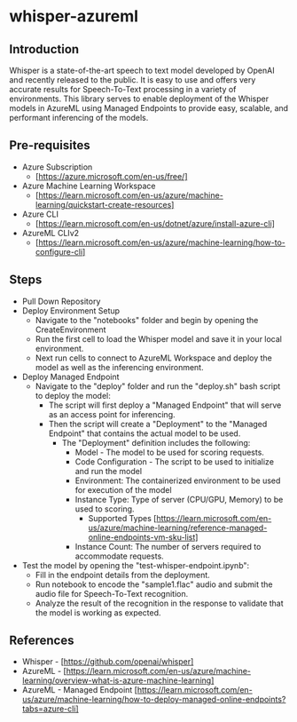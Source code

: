 # whisper-azureml

## Introduction
Whisper is a state-of-the-art speech to text model developed by OpenAI and recently released to the public.  It is easy to use and offers very accurate results for Speech-To-Text processing in a variety of environments.  This library serves to enable deployment of the Whisper models in AzureML using Managed Endpoints to provide easy, scalable, and performant inferencing of the models.


## Pre-requisites
- Azure Subscription
  -  [https://azure.microsoft.com/en-us/free/]
- Azure Machine Learning Workspace
  - [https://learn.microsoft.com/en-us/azure/machine-learning/quickstart-create-resources]
- Azure CLI
  - [https://learn.microsoft.com/en-us/dotnet/azure/install-azure-cli]
- AzureML CLIv2
  - [https://learn.microsoft.com/en-us/azure/machine-learning/how-to-configure-cli]


## Steps
- Pull Down Repository
- Deploy Environment Setup
  - Navigate to the "notebooks" folder and begin by opening the CreateEnvironment
  - Run the first cell to load the Whisper model and save it in your local environment.
  - Next run cells to connect to AzureML Workspace and deploy the model as well as the inferencing environment.
- Deploy Managed Endpoint
  - Navigate to the "deploy" folder and run the "deploy.sh" bash script to deploy the model:
    - The script will first deploy a "Managed Endpoint" that will serve as an access point for inferencing.
    - Then the script will create a "Deployment" to the "Managed Endpoint" that contains the actual model to be used.
      - The "Deployment" definition includes the following:
        - Model - The model to be used for scoring requests.
        - Code Configuration - The script to be used to initialize and run the model
        - Environment: The containerized environment to be used for execution of the model
        - Instance Type: Type of server (CPU/GPU, Memory) to be used to scoring. 
          - Supported Types [https://learn.microsoft.com/en-us/azure/machine-learning/reference-managed-online-endpoints-vm-sku-list]
        - Instance Count: The number of servers required to accommodate requests.
- Test the model by opening the "test-whisper-endpoint.ipynb":
  - Fill in the endpoint details from the deployment.
  - Run notebook to encode the "sample1.flac" audio and submit the audio file for Speech-To-Text recognition.
  - Analyze the result of the recognition in the response to validate that the model is working as expected. 



## References
- Whisper - [https://github.com/openai/whisper]
- AzureML - [https://learn.microsoft.com/en-us/azure/machine-learning/overview-what-is-azure-machine-learning]
- AzureML - Managed Endpoint [https://learn.microsoft.com/en-us/azure/machine-learning/how-to-deploy-managed-online-endpoints?tabs=azure-cli]
        
